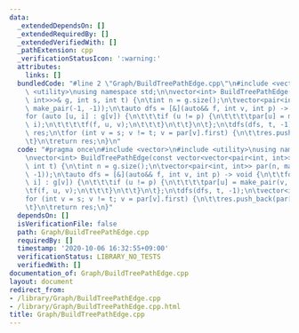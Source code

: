 ```yaml
---
data:
  _extendedDependsOn: []
  _extendedRequiredBy: []
  _extendedVerifiedWith: []
  _pathExtension: cpp
  _verificationStatusIcon: ':warning:'
  attributes:
    links: []
  bundledCode: "#line 2 \"Graph/BuildTreePathEdge.cpp\"\n#include <vector>\n#include\
    \ <utility>\nusing namespace std;\n\nvector<int> BuildTreePathEdge(const vector<vector<pair<int,\
    \ int>>>& g, int s, int t) {\n\tint n = g.size();\n\tvector<pair<int, int>> par(n,\
    \ make_pair(-1, -1));\n\tauto dfs = [&](auto&& f, int v, int p) -> void {\n\t\t\
    for (auto [u, i] : g[v]) {\n\t\t\tif (u != p) {\n\t\t\t\tpar[u] = make_pair(v,\
    \ i);\n\t\t\t\tf(f, u, v);\n\t\t\t}\n\t\t}\n\t};\n\tdfs(dfs, t, -1);\n\tvector<int>\
    \ res;\n\tfor (int v = s; v != t; v = par[v].first) {\n\t\tres.push_back(par[v].second);\n\
    \t}\n\treturn res;\n}\n"
  code: "#pragma once\n#include <vector>\n#include <utility>\nusing namespace std;\n\
    \nvector<int> BuildTreePathEdge(const vector<vector<pair<int, int>>>& g, int s,\
    \ int t) {\n\tint n = g.size();\n\tvector<pair<int, int>> par(n, make_pair(-1,\
    \ -1));\n\tauto dfs = [&](auto&& f, int v, int p) -> void {\n\t\tfor (auto [u,\
    \ i] : g[v]) {\n\t\t\tif (u != p) {\n\t\t\t\tpar[u] = make_pair(v, i);\n\t\t\t\
    \tf(f, u, v);\n\t\t\t}\n\t\t}\n\t};\n\tdfs(dfs, t, -1);\n\tvector<int> res;\n\t\
    for (int v = s; v != t; v = par[v].first) {\n\t\tres.push_back(par[v].second);\n\
    \t}\n\treturn res;\n}"
  dependsOn: []
  isVerificationFile: false
  path: Graph/BuildTreePathEdge.cpp
  requiredBy: []
  timestamp: '2020-10-06 16:32:55+09:00'
  verificationStatus: LIBRARY_NO_TESTS
  verifiedWith: []
documentation_of: Graph/BuildTreePathEdge.cpp
layout: document
redirect_from:
- /library/Graph/BuildTreePathEdge.cpp
- /library/Graph/BuildTreePathEdge.cpp.html
title: Graph/BuildTreePathEdge.cpp
---
```

